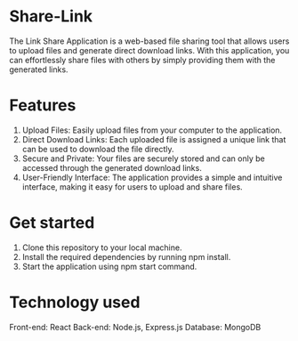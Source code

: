 # Share-Link

The Link Share Application is a web-based file sharing tool that allows users to upload files and generate direct download links. With this application, you can effortlessly share files with others by simply providing them with the generated links.

# Features

1) Upload Files: Easily upload files from your computer to the application.
2) Direct Download Links: Each uploaded file is assigned a unique link that can be used to download the file directly.
3) Secure and Private: Your files are securely stored and can only be accessed through the generated download links.
4) User-Friendly Interface: The application provides a simple and intuitive interface, making it easy for users to upload and share files.

# Get started

1) Clone this repository to your local machine.
2) Install the required dependencies by running npm install.
3) Start the application using npm start command.

# Technology used

Front-end: React
Back-end: Node.js, Express.js
Database: MongoDB
